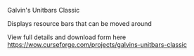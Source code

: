 Galvin's Unitbars Classic

Displays resource bars that can be moved around

View full details and download form here https://wow.curseforge.com/projects/galvins-unitbars-classic
